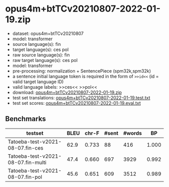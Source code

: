 # opus4m+btTCv20210807-2022-01-19.zip

* dataset: opus4m+btTCv20210807
* model: transformer
* source language(s): fin
* target language(s): ces pol
* raw source language(s): fin
* raw target language(s): ces pol
* model: transformer
* pre-processing: normalization + SentencePiece (spm32k,spm32k)
* a sentence initial language token is required in the form of `>>id<<` (id = valid target language ID)
* valid language labels: >>ces<< >>pol<<
* download: [opus4m+btTCv20210807-2022-01-19.zip](https://object.pouta.csc.fi/Tatoeba-MT-models/fin-zlw/opus4m+btTCv20210807-2022-01-19.zip)
* test set translations: [opus4m+btTCv20210807-2022-01-19.test.txt](https://object.pouta.csc.fi/Tatoeba-MT-models/fin-zlw/opus4m+btTCv20210807-2022-01-19.test.txt)
* test set scores: [opus4m+btTCv20210807-2022-01-19.eval.txt](https://object.pouta.csc.fi/Tatoeba-MT-models/fin-zlw/opus4m+btTCv20210807-2022-01-19.eval.txt)

## Benchmarks

| testset | BLEU  | chr-F | #sent | #words | BP |
|---------|-------|-------|-------|--------|----|
| Tatoeba-test-v2021-08-07.fin-ces 	| 62.9 	| 0.733 	| 88 	| 416 	| 1.000 |
| Tatoeba-test-v2021-08-07.fin-multi 	| 47.4 	| 0.660 	| 697 	| 3929 	| 0.992 |
| Tatoeba-test-v2021-08-07.fin-pol 	| 45.6 	| 0.651 	| 609 	| 3512 	| 0.989 |

